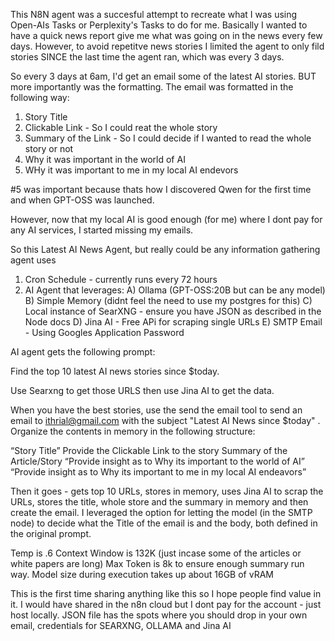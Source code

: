 This N8N agent was a succesful attempt to recreate what I was using Open-AIs Tasks or 
Perplexity's Tasks to do for me. Basically I wanted to have a quick news report
give me what was going on in the news every few days. However, to avoid repetitve news stories
I limited the agent to only fild stories SINCE the last time the agent ran, which was every 3 days.

So every 3 days at 6am, I'd get an email some of the latest AI stories. BUT more importantly was the formatting.
The email was formatted in the following way:

1) Story Title 
2) Clickable Link - So I could reat the whole story
3) Summary of the Link - So I could decide if I wanted to read the whole story or not
4) Why it was important in the world of AI 
5) WHy it was important to me in my local AI endevors

#5 was important because thats how I discovered Qwen for the first time and when GPT-OSS was launched. 

However, now that my local AI is good enough (for me) where I dont pay for any AI services, I started missing my emails. 

So this Latest AI News Agent, but really could be any information gathering agent uses

1) Cron Schedule - currently runs every 72 hours
2) AI Agent that leverages:
    A) Ollama (GPT-OSS:20B but can be any model)
    B) Simple Memory (didnt feel the need to use my postgres for this)
    C) Local instance of SearXNG - ensure you have JSON as described in the Node docs
    D) Jina AI - Free APi for scraping single URLs
    E) SMTP Email - Using Googles Application Password

AI agent gets the following prompt:

Find the top 10 latest AI news stories since $today. 

Use Searxng to get those URLS then use Jina AI to get the data. 

When you have the best stories,  use the send the email tool to send an email to ithrial@gmail.com with the 
subject "Latest AI News since $today" . Organize the contents in memory in the following structure:

“Story Title”
Provide the Clickable Link to the story
Summary of the Article/Story
“Provide insight as to Why its important to the world of AI”
“Provide insight as to Why its important to me in my local AI endeavors”

Then it goes - gets top 10 URLs, stores in memory, uses Jina AI to scrap the URLs, stores the title, whole store and the summary in memory and then create the email. 
I leveraged the option for letting the model (in the SMTP node) to decide what the Title of the email is and the body, both defined in the original prompt. 

Temp is .6
Context Window is 132K (just incase some of the articles or white papers are long)
Max Token is 8k to ensure enough summary run way.
Model size during execution takes up about 16GB of vRAM 

This is the first time sharing anything like this so I hope people find value in it. I would have shared in the n8n cloud but I dont pay for the account - just host locally.
JSON file has the spots where you should drop in your own email, credentials for SEARXNG, OLLAMA and Jina AI

